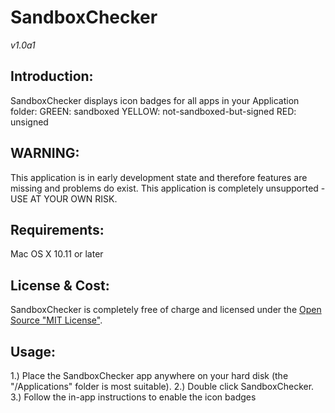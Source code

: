 
# SandboxChecker
*v1.0a1*

## Introduction:
SandboxChecker displays icon badges for all apps in your Application folder: GREEN: sandboxed YELLOW: not-sandboxed-but-signed RED: unsigned

## WARNING:
This application is in early development state and therefore features are missing and problems do exist.
This application is completely unsupported - USE AT YOUR OWN RISK.

## Requirements:
Mac OS X 10.11 or later 

## License &amp; Cost:
SandboxChecker is completely free of charge and licensed under the [Open Source "MIT License"][1].

## Usage:
1.) Place the SandboxChecker app anywhere on your hard disk (the "/Applications" folder is most suitable).
2.) Double click SandboxChecker.
3.) Follow the in-app instructions to enable the icon badges

[1]: https://opensource.org/licenses/mit-license.php
